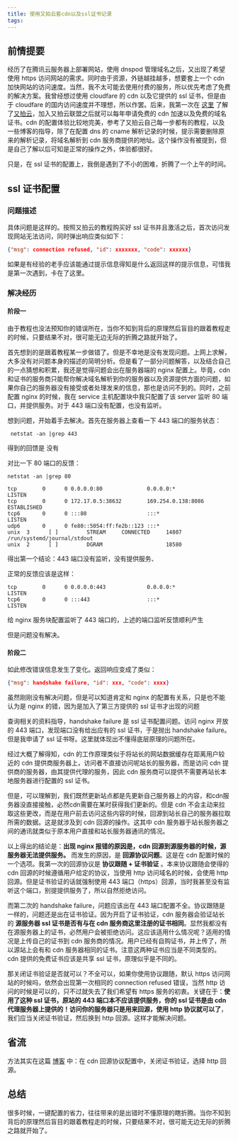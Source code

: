```yaml
---
title: 使用又拍云套cdn以及ssl证书记录
tags:
---
```


## 前情提要

经历了在腾讯云服务器上部署网站，使用 dnspod 管理域名之后，又出现了希望使用 https 访问网站的需求。同时由于资源，外链越挂越多，想要套上一个 cdn 加快网站的访问速度。当然，我不太可能去使用付费的服务，所以优先考虑了免费的解决方案。我曾经想过使用 cloudfare 的 cdn 以及它提供的 ssl 证书，但是由于 cloudfare 的国内访问速度并不理想，所以作罢。后来，我第一次在 [这里](https://blog.imzjw.cn/posts/hexocdn/#%E9%9D%99%E6%80%81%E8%B5%84%E6%BA%90%E5%BC%82%E6%AD%A5%E5%8A%A0%E8%BD%BD) 了解了[又拍云](upyun.com)，加入又拍云联盟之后就可以每年申请免费的 cdn 加速以及免费的域名证书。cdn 的配置体验比较地完美，参考了又拍云自己每一步都有的教程，以及一些博客的指导，除了在配置 dns 的 cname 解析记录的时候，提示需要删除原来的解析记录，将域名解析到 cdn 服务商提供的地址。这个操作没有被提到，但是自己了解以后可知是正常的操作之外，体验都很好。

只是，在 ssl 证书的配置上，我倒是遇到了不小的困难，折腾了一个上午的时间。

## ssl 证书配置

### 问题描述

具体问题是这样的。按照又拍云的教程购买好 ssl 证书并且激活之后，首次访问发现网站无法访问，同时弹出响应类似如下：

```json
{"msg": connection refused, "id": xxxxxxx, "code": xxxxxx}
```

如果是有经验的老手应该能通过提示信息得知是什么返回这样的提示信息，可惜我是第一次遇到，卡在了这里。

### 解决经历

#### 阶段一

由于教程也没法预知你的错误所在，当你不知到背后的原理然后盲目的跟着教程走的时候，只要结果不对，很可能无边无际的折腾之路就开始了。

首先想到的是跟着教程某一步做错了。但是不幸地是没有发现问题。上网上求解，大多没有对问题本身的描述的简明分析。但是看了一部分问题解答，以及结合自己的一点猜想和积累，我还是觉得问题会出在服务器端的 nginx 配置上。毕竟，cdn 和证书的服务商只能帮你解决域名解析到你的服务器以及资源提供方面的问题，如果你自己的服务器没有接受或者处理发来的信息，那也是访问不到的。同时，之前配置 nginx 的时候，我在 service 主机配置块中我只配置了该 server 监听 80 端口，并提供服务。对于 443 端口没有配置，也没有监听。

想到问题，开始着手去解决。首先在服务器上查看一下 443 端口的服务状态：

```shell
 netstat -an |grep 443
```

得到的回馈是 没有

对比一下 80 端口的反馈：

```shell
netstat -an |grep 80

tcp        0      0 0.0.0.0:80              0.0.0.0:*               LISTEN
tcp        0      0 172.17.0.5:38632        169.254.0.138:8086      ESTABLISHED
tcp6       0      0 :::80                   :::*                    LISTEN
udp6       0      0 fe80::5054:ff:fe2b::123 :::*
unix  3      [ ]         STREAM     CONNECTED     14807    /run/systemd/journal/stdout
unix  2      [ ]         DGRAM                    18580
```

得出第一个结论：443 端口没有监听，没有提供服务、

正常的反馈应该是这样：

```shell
tcp        0      0 0.0.0.0:443             0.0.0.0:*               LISTEN
tcp6       0      0 :::443                  :::*                    LISTEN
```

给 nginx 服务块配置监听了 443 端口的，上述的端口监听反馈顺利产生

但是问题没有解决。

#### 阶段二

如此修改错误信息发生了变化。返回响应变成了类似：

```json
{"msg": handshake failure, "id": xxx, "code": xxxx}
```

虽然刚刚没有解决问题，但是可以知道肯定和 nginx 的配置有关系，只是也不能认为是 nginx 的错，因为是加入了第三方提供的 ssl 证书才出现的问题

查询相关的资料指导，handshake failure 是 ssl 证书配置问题。访问 nginx 开放的 443 端口，发现端口没有给出应有的 ssl 证书，于是抛出 handshake failure。但是我申请了 ssl 证书呀。这里就体现出不懂得底层原理的问题所在。

经过大概了解得知，cdn 的工作原理类似于将站长的网站数据缓存在距离用户较近的 cdn 提供商服务器上，访问者不直接访问呢站长的服务器，而是访问 cdn 提供商的服务器，由其提供代理的服务，因此 cdn 服务商可以提供不需要再站长本地服务器进行配置的 ssl 证书。

但是，可以理解到，我们既然更新站点都是先更新自己服务器上的内容，和cdn服务器没直接接触，必然cdn需要在某时获得我们更新的。但是 cdn 不会主动来拉取这些更改，而是在用户前去访问这些内容的时候，回源到站长自己的服务器拉取所需的数据。这是就涉及到 cdn 回源的操作。这其中 cdn 服务器于站长服务器之间的通讯就类似于原本用户直接和站长服务器通讯的情况。

以上得出的结论是：**出现 nginx 报错的原因是，cdn 回源到源服务器的时候，源服务器无法提供服务。** 而发生的原因，是 **回源协议问题**。这是在 cdn 配置时候的一个选项。我第一次的回源协议是 **协议跟随 + 证书验证** 。本来协议跟随会使得的 cdn 回源的时候遵循用户给定的协议，当使用 http 访问域名的时候，会使用 http 回源。但是证书验证的话就强制使用 443 端口（https）回源，当时我甚至没有监听这个端口，别提提供服务了，所以自然拒绝访问。

而第二次的 handshake failure，问题应该出在 443 端口配置不全。协议跟随是一样的，问题还是出在证书验证。因为开启了证书验证，cdn 服务器会验证站长的 **源服务器 ssl 证书是否有与在 cdn 服务商这里注册的证书相同**。显然我都没有在源服务器上的证书，必然用户会被拒绝访问。这应该适用什么情况呢？适用的情况是上传自己的证书到 cdn 服务商的情况。用户已经有自购证书，并上传了，所以源站上会有和 cdn 服务器相同的证书。注意这两种证书应当是不同类型的。cdn 提供的免费证书应该是共享 ssl 证书，原理似乎是不同的。

那关闭证书验证是否就可以？不全可以，如果你使用协议跟随，默认 https 访问网站的时候吗，依然会出现第一次相同的 connection refused 错误，当然 http 访问的时候是可以的，只不过就失去了我们希望有 https 服务的初衷。关键在于：**使用了这种 ssl 证书，原站的 443 端口本不应该提供服务，你的 ssl 证书是由 cdn 代理服务器上提供的！访问你的服务器只是用来回源，使用 http 协议就可以了**， 我们应当关闭证书验证，然后换到 http 回源。这样才能解决问题。

## 省流

方法其实在这篇 [博客](https://www.idbai.cn/posts/34907.html) 中：在 cdn 回源协议配置中，关闭证书验证，选择 http 回源。

## 总结

很多时候，一键配置的省力，往往带来的是出错时不懂原理的瞎折腾。当你不知到背后的原理然后盲目的跟着教程走的时候，只要结果不对，很可能无边无际的折腾之路就开始了。

